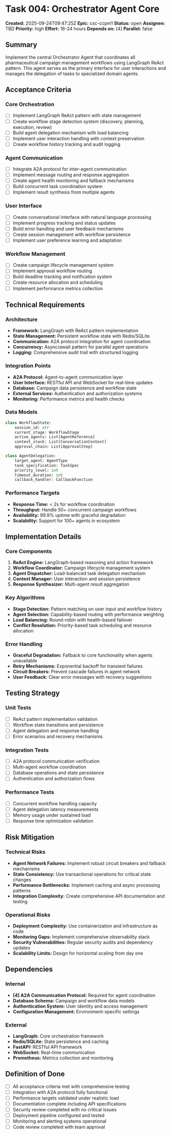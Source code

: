 # Task 004: Orchestrator Agent Core

**Created:** 2025-09-24T09:47:25Z
**Epic:** csc-ccpm1
**Status:** open
**Assignee:** TBD
**Priority:** high
**Effort:** 16-24 hours
**Depends on:** [4]
**Parallel:** false

## Summary

Implement the central Orchestrator Agent that coordinates all pharmaceutical campaign management workflows using LangGraph ReAct pattern. This agent serves as the primary interface for user interactions and manages the delegation of tasks to specialized domain agents.

## Acceptance Criteria

### Core Orchestration
- [ ] Implement LangGraph ReAct pattern with state management
- [ ] Create workflow stage detection system (discovery, planning, execution, review)
- [ ] Build agent delegation mechanism with load balancing
- [ ] Implement user interaction handling with context preservation
- [ ] Create workflow history tracking and audit logging

### Agent Communication
- [ ] Integrate A2A protocol for inter-agent communication
- [ ] Implement message routing and response aggregation
- [ ] Create agent health monitoring and fallback mechanisms
- [ ] Build concurrent task coordination system
- [ ] Implement result synthesis from multiple agents

### User Interface
- [ ] Create conversational interface with natural language processing
- [ ] Implement progress tracking and status updates
- [ ] Build error handling and user feedback mechanisms
- [ ] Create session management with workflow persistence
- [ ] Implement user preference learning and adaptation

### Workflow Management
- [ ] Create campaign lifecycle management system
- [ ] Implement approval workflow routing
- [ ] Build deadline tracking and notification system
- [ ] Create resource allocation and scheduling
- [ ] Implement performance metrics collection

## Technical Requirements

### Architecture
- **Framework:** LangGraph with ReAct pattern implementation
- **State Management:** Persistent workflow state with Redis/SQLite
- **Communication:** A2A protocol integration for agent coordination
- **Concurrency:** Async/await pattern for parallel agent operations
- **Logging:** Comprehensive audit trail with structured logging

### Integration Points
- **A2A Protocol:** Agent-to-agent communication layer
- **User Interface:** RESTful API and WebSocket for real-time updates
- **Database:** Campaign data persistence and workflow state
- **External Services:** Authentication and authorization systems
- **Monitoring:** Performance metrics and health checks

### Data Models
```python
class WorkflowState:
    session_id: str
    current_stage: WorkflowStage
    active_agents: List[AgentReference]
    context_stack: List[ConversationContext]
    approval_chain: List[ApprovalStep]

class AgentDelegation:
    target_agent: AgentType
    task_specification: TaskSpec
    priority_level: int
    timeout_duration: int
    callback_handler: CallbackFunction
```

### Performance Targets
- **Response Time:** < 2s for workflow coordination
- **Throughput:** Handle 50+ concurrent campaign workflows
- **Availability:** 99.9% uptime with graceful degradation
- **Scalability:** Support for 100+ agents in ecosystem

## Implementation Details

### Core Components
1. **ReAct Engine:** LangGraph-based reasoning and action framework
2. **Workflow Coordinator:** Campaign lifecycle management system
3. **Agent Dispatcher:** Load-balanced task delegation mechanism
4. **Context Manager:** User interaction and session persistence
5. **Response Synthesizer:** Multi-agent result aggregation

### Key Algorithms
- **Stage Detection:** Pattern matching on user input and workflow history
- **Agent Selection:** Capability-based routing with performance weighting
- **Load Balancing:** Round-robin with health-based failover
- **Conflict Resolution:** Priority-based task scheduling and resource allocation

### Error Handling
- **Graceful Degradation:** Fallback to core functionality when agents unavailable
- **Retry Mechanisms:** Exponential backoff for transient failures
- **Circuit Breakers:** Prevent cascade failures in agent network
- **User Feedback:** Clear error messages with recovery suggestions

## Testing Strategy

### Unit Tests
- [ ] ReAct pattern implementation validation
- [ ] Workflow state transitions and persistence
- [ ] Agent delegation and response handling
- [ ] Error scenarios and recovery mechanisms

### Integration Tests
- [ ] A2A protocol communication verification
- [ ] Multi-agent workflow coordination
- [ ] Database operations and state persistence
- [ ] Authentication and authorization flows

### Performance Tests
- [ ] Concurrent workflow handling capacity
- [ ] Agent delegation latency measurements
- [ ] Memory usage under sustained load
- [ ] Response time optimization validation

## Risk Mitigation

### Technical Risks
- **Agent Network Failures:** Implement robust circuit breakers and fallback mechanisms
- **State Consistency:** Use transactional operations for critical state changes
- **Performance Bottlenecks:** Implement caching and async processing patterns
- **Integration Complexity:** Create comprehensive API documentation and testing

### Operational Risks
- **Deployment Complexity:** Use containerization and infrastructure as code
- **Monitoring Gaps:** Implement comprehensive observability stack
- **Security Vulnerabilities:** Regular security audits and dependency updates
- **Scalability Limits:** Design for horizontal scaling from day one

## Dependencies

### Internal
- **[4] A2A Communication Protocol:** Required for agent coordination
- **Database Schema:** Campaign and workflow data models
- **Authentication System:** User identity and access management
- **Configuration Management:** Environment-specific settings

### External
- **LangGraph:** Core orchestration framework
- **Redis/SQLite:** State persistence and caching
- **FastAPI:** RESTful API framework
- **WebSocket:** Real-time communication
- **Prometheus:** Metrics collection and monitoring

## Definition of Done
- [ ] All acceptance criteria met with comprehensive testing
- [ ] Integration with A2A protocol fully functional
- [ ] Performance targets validated under realistic load
- [ ] Documentation complete including API specifications
- [ ] Security review completed with no critical issues
- [ ] Deployment pipeline configured and tested
- [ ] Monitoring and alerting systems operational
- [ ] Code review completed with team approval
